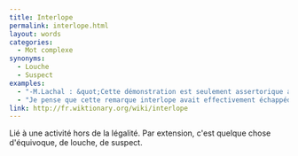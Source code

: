 ```yaml
---
title: Interlope
permalink: interlope.html
layout: words
categories:
  - Mot complexe
synonyms:
  - Louche
  - Suspect
examples:
  - "-M.Lachal : &quot;Cette démonstration est seulement assertorique a tendance...&quot;-Classe : &quot;Captieuse !&quot;-M.Lachal : &quot;...interlope !&quot;"
  - "Je pense que cette remarque interlope avait effectivement échappéde ma bouche devant une assistance en liesse,toujours en proie à quelque boutade amphibologique.Mais, ce n'est pas à vous que je vais l'apprendre,\"verba volant, scripta manent\"... Étant donné le contexte socio-politiquede cette méga-pantalonnade, il me semble fort raisonnable de s'en teniraux écrits actuels..."
link: http://fr.wiktionary.org/wiki/interlope
---
```


Lié à une activité hors de la légalité. Par extension, c'est quelque chose d'équivoque, de louche, de suspect.

